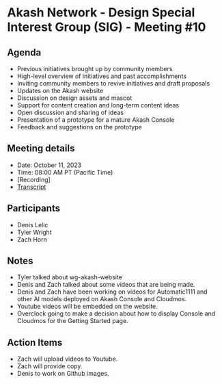 
# Akash Network - Design Special Interest Group (SIG) - Meeting #10


## Agenda

- Previous initiatives brought up by community members
- High-level overview of initiatives and past accomplishments
- Inviting community members to revive initiatives and draft proposals
- Updates on the Akash website
- Discussion on design assets and mascot
- Support for content creation and long-term content ideas
- Open discussion and sharing of ideas
- Presentation of a prototype for a mature Akash Console
- Feedback and suggestions on the prototype


## Meeting details

- Date: October 11, 2023
- Time: 08:00 AM PT (Pacific Time)
- [Recording]
- [Transcript](#transcript)


## Participants

- Denis Lelic
- Tyler Wright
- Zach Horn


## Notes

- Tyler talked about wg-akash-website
- Denis and Zach talked about some videos that are being made.
- Denis and Zach have been working on videos for Automatic1111 and other AI models deployed on Akash Console and Cloudmos.
- Youtube videos will be embedded on the website.
- Overclock going to make a decision about how to display Console and Cloudmos for the Getting Started page.

## Action Items

- Zach will upload videos to Youtube.
- Zach will provide copy.
- Denis to work on Github images.









